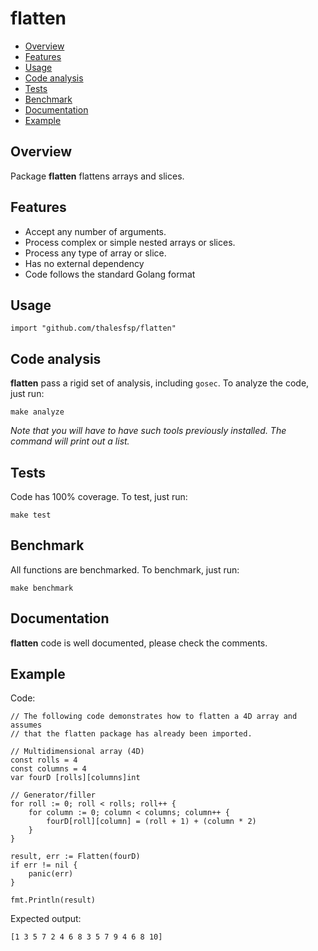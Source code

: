 # flatten

* [Overview](#pkg-overview)
* [Features](#pkg-features)
* [Usage](#pkg-usage)
* [Code analysis](#pkg-analysis)
* [Tests](#pkg-tests)
* [Benchmark](#pkg-benchmark)
* [Documentation](#pkg-documentation)
* [Example](#pkg-example)

## <a name="pkg-overview">Overview</a>
Package **flatten** flattens arrays and slices.

## <a name="pkg-features">Features</a>

- Accept any number of arguments.
- Process complex or simple nested arrays or slices.
- Process any type of array or slice.
- Has no external dependency
- Code follows the standard Golang format

## <a name="pkg-usage">Usage</a>

```
import "github.com/thalesfsp/flatten"
```

## <a name="pkg-analysis">Code analysis</a>
**flatten** pass a rigid set of analysis, including `gosec`. To analyze the 
code, just run:

	make analyze
	
_Note that you will have to have such tools previously installed. The command 
will print out a list._

## <a name="pkg-tests">Tests</a>
Code has 100% coverage. To test, just run:

	make test

## <a name="pkg-benchmark">Benchmark</a>
All functions are benchmarked. To benchmark, just run:

	make benchmark

## <a name="pkg-documentation">Documentation</a>
**flatten** code is well documented, please check the comments.

## <a name="pkg-example">Example</a>

Code:

```
// The following code demonstrates how to flatten a 4D array and assumes
// that the flatten package has already been imported.

// Multidimensional array (4D)
const rolls = 4
const columns = 4
var fourD [rolls][columns]int

// Generator/filler
for roll := 0; roll < rolls; roll++ {
    for column := 0; column < columns; column++ {
        fourD[roll][column] = (roll + 1) + (column * 2)
    }
}

result, err := Flatten(fourD)
if err != nil {
    panic(err)
}

fmt.Println(result)
```

Expected output:

`[1 3 5 7 2 4 6 8 3 5 7 9 4 6 8 10]`